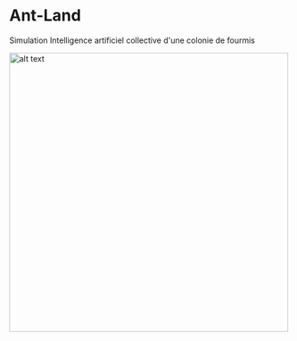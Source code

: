 # Ant-Land
Simulation Intelligence artificiel collective d'une colonie de fourmis

<img src="https://user-images.githubusercontent.com/10202690/32149541-4c7cb886-bd06-11e7-9065-9070bb77348b.png" alt="alt text" width="500" height="whatever">
